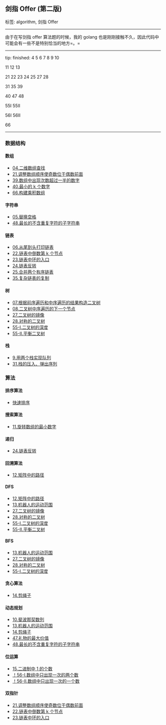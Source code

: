 ## 剑指 Offer (第二版)

标签: algorithm, 剑指 Offer

---

由于在写剑指 offer 算法题的时候，我的 golang 也是刚刚接触不久，因此代码中可能会有一些不是特别恰当的地方=。=

---

tip:
finished: 
4      5       6       7      8       9      10

11    12      13

21    22      23      24      25      27     28

31    35      39

40    47      48

55I  55II

56I  56II  

66  
 
---

### 数据结构
 
#### 数组

- [04.二维数组查找](array/two_dim_array_search04.go)
- [21.调整数组顺序使奇数位于偶数前面](twopointers/adjust_array_order_to_make_odd_number_precedes_even_number21.go)
- [39.数组中出现次数超过一半的数字](array/number_in_array_appears_more_than_half_the_time39.go)
- [40.最小的 k 个数字](array/minimum_k_numbers40.go)
- [66.构建乘积数组](array/building_product_array66.go)

#### 字符串

- [05.替换空格](string/replace_blank.go)
- [48.最长的不含重复字符的子字符串](string/longest_substring_without_repeating_characters48.go)

#### 链表

- [06.从尾到头打印链表](linkedlist/print_list_reversingly06.go)
- [22.链表中倒数第 k 个节点](twopointers/kth_node_from_end_of_list23.go)
- [23.链表中环的入口](twopointers/entrance_of_cycle_in_the_list23.go)
- [24.链表反转](linkedlist/reverse_linked_list24.go)
- [25.合并两个有序链表](linkedlist/merge_two_sorted_lists25.go)
- [35.复杂链表的复制](linkedlist/replication_of_complex_linked_list35.go)

#### 树

- [07.根据前序遍历和中序遍历的结果构造二叉树](tree/build_tree_with_preorder_inorder_array07.go)
- [08.二叉树中序遍历的下一个节点](tree/next_node_of_inorder_binary_tree08.go)
- [27.二叉树的镜像](tree/invert_binary_tree27.go)
- [28.对称的二叉树](tree/symmetric_tree28.go)
- [55-I.二叉树的深度](tree/depth_of_binary_tree.go)
- [55-II.平衡二叉树](tree/check_if_a_balanced_binary_tree55II.go)

#### 栈

- [9.用两个栈实现队列](stack/implement_queue_with_two_stacks09.go)
- [31.栈的压入、弹出序列](stack/validate_stack_sequences31.go)

### 算法

#### 排序算法

- [快速排序](sort/quick_sort.go)

#### 搜索算法

- [11.旋转数组的最小数字](search/min_num_of_rotated_array11.go)

#### 递归

- [24.链表反转](linkedlist/reverse_linked_list24.go)

#### 回溯算法

- [12.矩阵中的路径](dfs/paths_in_the_matrix12.go)

#### DFS

- [12.矩阵中的路径](dfs/paths_in_the_matrix12.go)
- [13.机器人的运动范围](bfs/robots_range_of_motion13.go)
- [27.二叉树的镜像](tree/invert_binary_tree27.go)
- [28.对称的二叉树](tree/symmetric_tree28.go)
- [55-I.二叉树的深度](tree/depth_of_binary_tree.go)
- [55-II.平衡二叉树](tree/check_if_a_balanced_binary_tree55II.go)

#### BFS

- [13.机器人的运动范围](bfs/robots_range_of_motion13.go)
- [27.二叉树的镜像](tree/invert_binary_tree27.go)
- [28.对称的二叉树](tree/symmetric_tree28.go)
- [55-I.二叉树的深度](tree/depth_of_binary_tree.go)

#### 贪心算法

- [14.剪绳子](dynamic/cut_the_rope14.go)

#### 动态规划
- [10.斐波那契数列](dynamic/fibonacci.go)
- [13.机器人的运动范围](bfs/robots_range_of_motion13.go)
- [14.剪绳子](dynamic/cut_the_rope14.go)
- [47.礼物的最大价值](dynamic/max_value_of_gifts47.go)
- [48.最长的不含重复字符的子字符串](string/longest_substring_without_repeating_characters48.go)

#### 位运算

- [15.二进制中 1 的个数](bitmanipulate/count_of_1_bits15.go)
- [！56-I.数组中只出现一次的两个数](bitmanipulate/two_numbers_that_only_appear_once_in_an_array56I.go)
- [！56-II.数组中只出现一次的一个数](bitmanipulate/one_number_that_only_appear_once_in_an_array56II.go)

#### 双指针
- [21.调整数组顺序使奇数位于偶数前面](twopointers/adjust_array_order_to_make_odd_number_precedes_even_number21.go)
- [22.链表中倒数第 k 个节点](twopointers/kth_node_from_end_of_list23.go)
- [23.链表中环的入口](twopointers/entrance_of_cycle_in_the_list23.go)
